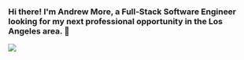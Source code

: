 ### Hi there! I'm Andrew More, a Full-Stack Software Engineer looking for my next professional opportunity in the Los Angeles area. 👋

<!--
**AndrewMore/AndrewMore** is a ✨ _special_ ✨ repository because its `README.md` (this file) appears on your GitHub profile.

Here are some ideas to get you started:

- 🔭 I’m currently working on ...
- 🌱 I’m currently learning ...
- 👯 I’m looking to collaborate on ...
- 🤔 I’m looking for help with ...
- 💬 Ask me about ...
- 📫 How to reach me: ...
- 😄 Pronouns: ...
- ⚡ Fun fact: ...
-->
<a href="https://github.com/anuraghazra/github-readme-stats">
  <img align="center" src="https://github-readme-stats.vercel.app/api?username=AndrewMore&count_private=true&include_all_commits=true&show_icons=true&theme=dracula" />
</a>
<a href="https://github.com/anuraghazra/convoychat">
  <img align="center" src="https://github-readme-stats.vercel.app/api/top-langs/?username=AndrewMore&layout=compact&theme=dracula />
</a>
                           
<!--
[![AndrewMore's github stats](https://github-readme-stats.vercel.app/api?username=AndrewMore&count_private=true&include_all_commits=true&show_icons=true&theme=dracula)

[![Top Langs](https://github-readme-stats.vercel.app/api/top-langs/?username=AndrewMore&layout=compact&theme=dracula)
-->
